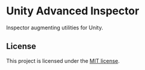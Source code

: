 Unity Advanced Inspector
========================

Inspector augmenting utilities for Unity.


## License

This project is licensed under the [MIT license](LICENSE).
